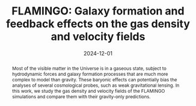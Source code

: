 ---
title: 'FLAMINGO: Galaxy formation and feedback effects on the gas density and velocity
  fields'

# Authors
# If you created a profile for a user (e.g. the default `admin` user), write the username (folder name) here
# and it will be replaced with their full name and linked to their profile.
authors:
  - admin

# Author notes (optional)
#author_notes:
#  - 'Equal contribution'
#  - 'Equal contribution'

date: '2024-12-01'
doi: ''

# Schedule page publish date (NOT publication's date).
#publishDate: '2017-01-01T00:00:00Z'

# Publication type.
# Accepts a single type but formatted as a YAML list (for Hugo requirements).
# Enter a publication type from the CSL standard.
#publication_types: ['paper-conference']

# Publication name and optional abbreviated publication name.
publication: In arxiv
publication_short: In arxiv

abstract: Most of the visible matter in the Universe is in a gaseous state, subject to hydrodynamic forces and galaxy formation processes that are much more complex to model than gravity. These baryonic effects can potentially bias the analyses of several cosmological probes, such as weak gravitational lensing. In this work, we study the gas density and velocity fields of the FLAMINGO simulations and compare them with their gravity-only predictions. 
# Summary. An optional shortened abstract.
summary: 

tags:
  - Baryonic effects on cosmic gas

# Display this page in the Featured widget?
featured: true

# Custom links (uncomment lines below)
links:
 - name: arxiv
   url: https://arxiv.org/pdf/2412.09526

url_pdf: ''
url_code: ''
url_dataset: ''
url_poster: ''
url_project: ''
url_slides: ''
url_source: ''
url_video: ''

# Featured image
# To use, add an image named `featured.jpg/png` to your page's folder.
image:
  caption: 'Gas density (left) and radial velocity (right) fields around a group size halo. Baryonic feedback sources powerful outflows (in blue) that eject the gas to the outskirts of the halo. The reach of the ejected gas depends on the strength of feedback. The white circles represent 5 times the virial radius of the central halo.'
  focal_point: ''
  preview_only: false

# Associated Projects (optional).
#   Associate this publication with one or more of your projects.
#   Simply enter your project's folder or file name without extension.
#   E.g. `internal-project` references `content/project/internal-project/index.md`.
#   Otherwise, set `projects: []`.
projects: []
#- example

# Slides (optional).
#   Associate this publication with Markdown slides.
#   Simply enter your slide deck's filename without extension.
#   E.g. `slides: "example"` references `content/slides/example/index.md`.
#   Otherwise, set `slides: ""`.
slides: ""
---